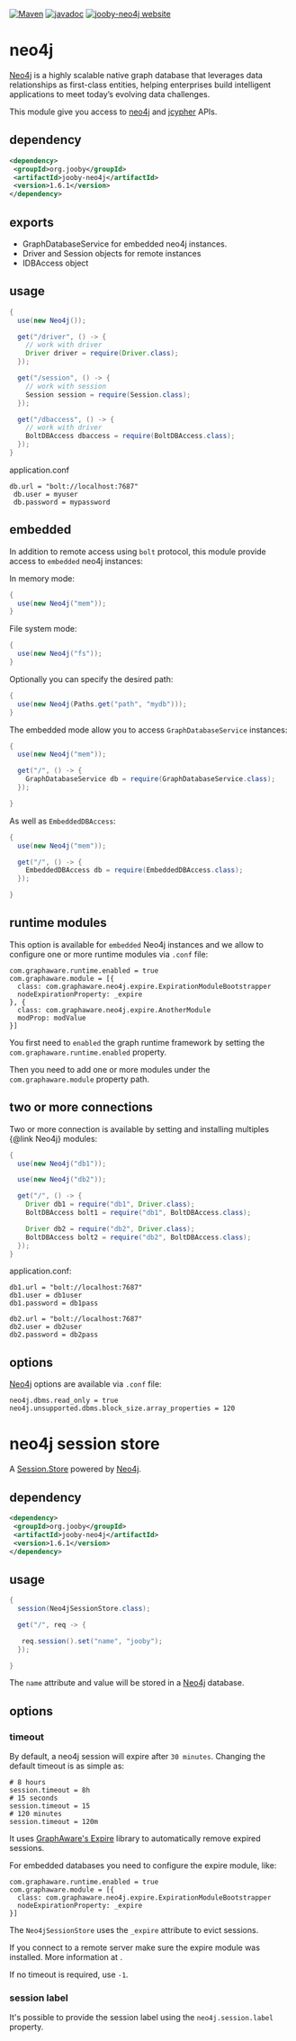 [![Maven](https://img.shields.io/maven-metadata/v/http/central.maven.org/maven2/org/jooby/jooby-neo4j/maven-metadata.xml.svg)](http://mvnrepository.com/artifact/org.jooby/jooby-neo4j/1.6.1)
[![javadoc](https://javadoc.io/badge/org.jooby/jooby-neo4j.svg)](https://javadoc.io/doc/org.jooby/jooby-neo4j/1.6.1)
[![jooby-neo4j website](https://img.shields.io/badge/jooby-neo4j-brightgreen.svg)](http://jooby.org/doc/neo4j)
# neo4j

<a href="https://neo4j.com">Neo4j</a> is a highly scalable native graph database that leverages data relationships as first-class entities, helping enterprises build intelligent applications to meet today’s evolving data challenges.

This module give you access to <a href="https://neo4j.com">neo4j</a> and <a href="https://github.com/Wolfgang-Schuetzelhofer/jcypher">jcypher</a> APIs.

## dependency

```xml
<dependency>
 <groupId>org.jooby</groupId>
 <artifactId>jooby-neo4j</artifactId>
 <version>1.6.1</version>
</dependency>
```

## exports
* GraphDatabaseService for embedded neo4j instances. 
* Driver and Session objects for remote instances 
* IDBAccess object

## usage

```java
{
  use(new Neo4j());

  get("/driver", () -> {
    // work with driver
    Driver driver = require(Driver.class);
  });

  get("/session", () -> {
    // work with session
    Session session = require(Session.class);
  });

  get("/dbaccess", () -> {
    // work with driver
    BoltDBAccess dbaccess = require(BoltDBAccess.class);
  });
}
```

application.conf

```
db.url = "bolt://localhost:7687"
 db.user = myuser
 db.password = mypassword
```

## embedded
In addition to remote access using ```bolt``` protocol, this module provide access to ```embedded``` neo4j instances:

In memory mode:

```java
{
  use(new Neo4j("mem"));
}
```

File system mode:

```java
{
  use(new Neo4j("fs"));
}
```

Optionally you can specify the desired path:

```java
{
  use(new Neo4j(Paths.get("path", "mydb")));
}
```

The embedded mode allow you to access `GraphDatabaseService` instances:

```java
{
  use(new Neo4j("mem"));

  get("/", () -> {
    GraphDatabaseService db = require(GraphDatabaseService.class);
  });

}
```

As well as `EmbeddedDBAccess`:

```java
{
  use(new Neo4j("mem"));

  get("/", () -> {
    EmbeddedDBAccess db = require(EmbeddedDBAccess.class);
  });

}
```

## runtime modules

This option is available for ```embedded``` Neo4j instances and we allow to configure one or more runtime modules via ```.conf``` file:

```
com.graphaware.runtime.enabled = true
com.graphaware.module = [{
  class: com.graphaware.neo4j.expire.ExpirationModuleBootstrapper
  nodeExpirationProperty: _expire
}, {
  class: com.graphaware.neo4j.expire.AnotherModule
  modProp: modValue
}]
```

You first need to ```enabled``` the graph runtime framework by setting the ```com.graphaware.runtime.enabled``` property.

Then you need to add one or more modules under the ```com.graphaware.module``` property path.

## two or more connections

Two or more connection is available by setting and installing multiples {@link Neo4j} modules:

```java
{
  use(new Neo4j("db1"));

  use(new Neo4j("db2"));

  get("/", () -> {
    Driver db1 = require("db1", Driver.class);
    BoltDBAccess bolt1 = require("db1", BoltDBAccess.class);

    Driver db2 = require("db2", Driver.class);
    BoltDBAccess bolt2 = require("db2", BoltDBAccess.class);
  });
}
```

application.conf:

```
db1.url = "bolt://localhost:7687"
db1.user = db1user
db1.password = db1pass

db2.url = "bolt://localhost:7687"
db2.user = db2user
db2.password = db2pass
```

## options

<a href="https://neo4j.com">Neo4j</a> options are available via ```.conf``` file:

```
neo4j.dbms.read_only = true
neo4j.unsupported.dbms.block_size.array_properties = 120
```

# neo4j session store

A [Session.Store](/apidocs/org/jooby/neo4j/Neo4jSessionStore) powered by <a href="https://neo4j.com/">Neo4j</a>.

## dependency

```xml
<dependency>
 <groupId>org.jooby</groupId>
 <artifactId>jooby-neo4j</artifactId>
 <version>1.6.1</version>
</dependency>
```

## usage

```java
{
  session(Neo4jSessionStore.class);

  get("/", req -> {

   req.session().set("name", "jooby");
  });

}
```

The ```name``` attribute and value will be stored in a <a href="https://neo4j.com/">Neo4j</a> database.

## options

### timeout

By default, a neo4j session will expire after ```30 minutes```. Changing the default timeout is as simple as:

```
# 8 hours
session.timeout = 8h
# 15 seconds
session.timeout = 15
# 120 minutes
session.timeout = 120m
```

It uses <a href="https://github.com/graphaware/neo4j-expire">GraphAware's Expire</a> library to automatically remove expired sessions.

For embedded databases you need to configure the expire module, like:

```
com.graphaware.runtime.enabled = true
com.graphaware.module = [{
  class: com.graphaware.neo4j.expire.ExpirationModuleBootstrapper
  nodeExpirationProperty: _expire
}]
```

The `Neo4jSessionStore` uses the ```_expire``` attribute to evict sessions.

If you connect to a remote server make sure the expire module was installed. More information at <a href="https://github.com/graphaware/neo4j-expire"></a>.

If no timeout is required, use ```-1```.

### session label

It's possible to provide the session label using the ```neo4j.session.label``` property.
